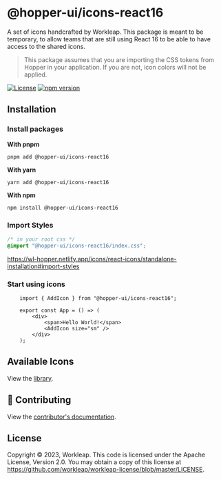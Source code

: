 # @hopper-ui/icons-react16

A set of icons handcrafted by Workleap. This package is meant to be temporary, to allow teams that are still using React 16 to be able to have access to the shared icons.

> This package assumes that you are importing the CSS tokens from Hopper in your application. If you are not, icon colors will not be applied.

[![License](https://img.shields.io/badge/License-Apache_2.0-blue.svg)](../../LICENSE)
[![npm version](https://img.shields.io/npm/v/@hopper-ui/icons-react16)](https://www.npmjs.com/package/@hopper-ui/icons-react16)

## Installation

### Install packages

**With pnpm**

```shell
pnpm add @hopper-ui/icons-react16
```

**With yarn**

```shell
yarn add @hopper-ui/icons-react16
```

**With npm**

```shell
npm install @hopper-ui/icons-react16
```

### Import Styles
```css
/* in your root css */
@import "@hopper-ui/icons-react16/index.css";
```


https://wl-hopper.netlify.app/icons/react-icons/standalone-installation#import-styles

### Start using icons

```tsx
    import { AddIcon } from "@hopper-ui/icons-react16";

    export const App = () => (
        <div>
            <span>Hello World!</span>
            <AddIcon size="sm" />
        </div>
    );
```

## Available Icons

View the [library](https://wl-hopper.netlify.app/icons/react-icons/library).

## 🤝 Contributing

View the [contributor's documentation](https://github.com/workleap/wl-hopper/blob/main/CONTRIBUTING.md).

## License

Copyright © 2023, Workleap. This code is licensed under the Apache License, Version 2.0. You may obtain a copy of this license at https://github.com/workleap/workleap-license/blob/master/LICENSE.
